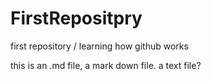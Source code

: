 # FirstRepositpry
first repository / learning how github works

this is an .md file, a mark down file. a text file?
